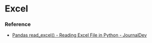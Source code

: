 Excel
=====
### Reference
- [Pandas read_excel() - Reading Excel File in Python - JournalDev](https://www.journaldev.com/33306/pandas-read_excel-reading-excel-file-in-python)
